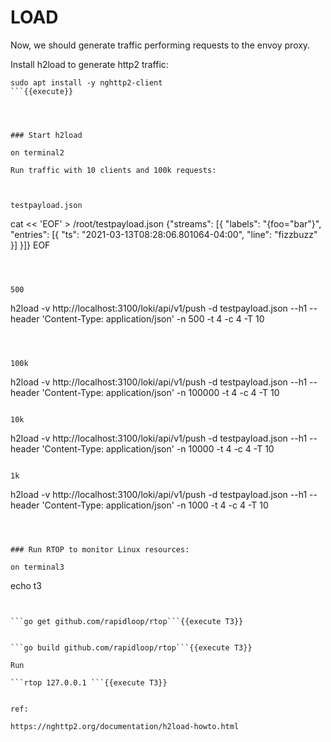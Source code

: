# LOAD

Now, we should generate traffic performing requests to the envoy proxy.

Install h2load to generate http2 traffic:

```
sudo apt install -y nghttp2-client
```{{execute}}




### Start h2load

on terminal2

Run traffic with 10 clients and 100k requests:



testpayload.json
```
cat << 'EOF' > /root/testpayload.json
{"streams": [{ "labels": "{foo=\"bar\"}", "entries": [{ "ts": "2021-03-13T08:28:06.801064-04:00", "line": "fizzbuzz" }] }]}
EOF
```{{execute}}



500
```
h2load -v http://localhost:3100/loki/api/v1/push -d testpayload.json --h1 --header 'Content-Type: application/json' -n 500 -t 4 -c 4 -T 10
```{{execute}}



100k
```
h2load -v http://localhost:3100/loki/api/v1/push -d testpayload.json --h1 --header 'Content-Type: application/json' -n 100000 -t 4 -c 4 -T 10
```{{execute}}

10k
```
h2load -v http://localhost:3100/loki/api/v1/push -d testpayload.json --h1 --header 'Content-Type: application/json' -n 10000 -t 4 -c 4 -T 10
```{{execute}}

1k
```
h2load -v http://localhost:3100/loki/api/v1/push -d testpayload.json --h1 --header 'Content-Type: application/json' -n 1000 -t 4 -c 4 -T 10
```{{execute}}



### Run RTOP to monitor Linux resources: 

on terminal3

```
echo t3
```{{execute T3}}


```go get github.com/rapidloop/rtop```{{execute T3}}


```go build github.com/rapidloop/rtop```{{execute T3}}

Run

```rtop 127.0.0.1 ```{{execute T3}}


ref:

https://nghttp2.org/documentation/h2load-howto.html


